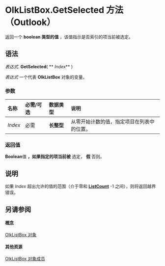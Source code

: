 
# OlkListBox.GetSelected 方法 （Outlook）

返回一个 **boolean 类型的值** ，该值指示是否索引的项当前被选定。


## 语法

 _表达式_. **GetSelected**( ** _Index_** )

 _表达式_ 一个代表 **OlkListBox** 对象的变量。


### 参数



|**名称**|**必需/可选**|**数据类型**|**说明**|
|:-----|:-----|:-----|:-----|
| _Index_|必需|**长整型**|从零开始计数的值，指定项目在列表中的位置。|

### 返回值

 **Boolean**值 **，如果指定的项当前被** 选定， **假** 否则。


## 说明

如果  _Index_ 超出允许的值的范围（介于零和 **[ListCount](7e3a33ff-6c6d-7667-108f-fc2ca27ff01f.md)** -1 之间），则将返回越界错误。


## 另请参阅


#### 概念


[OlkListBox 对象](373d2a00-97e5-2ed3-f15f-577d97b32334.md)
#### 其他资源


[OlkListBox 对象成员](b8bed0b5-6994-1492-055e-4067b232f9c4.md)